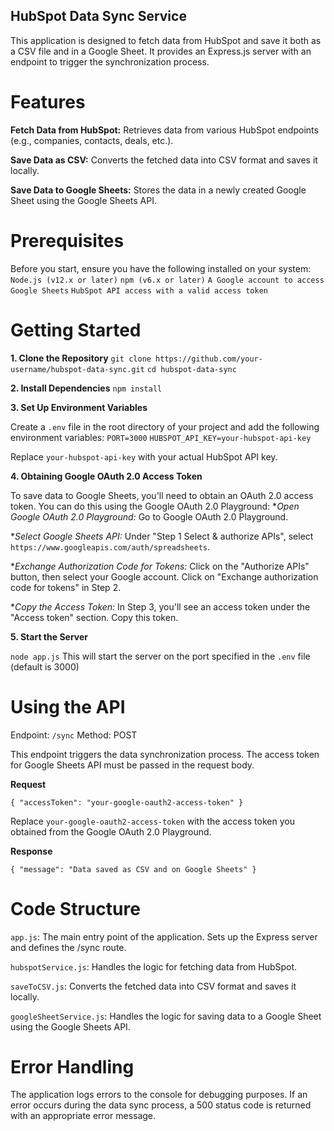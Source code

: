 ## HubSpot Data Sync Service

This application is designed to fetch data from HubSpot and save it both as a CSV file and in a Google Sheet. It provides an Express.js server with an endpoint to trigger the synchronization process.

# Features

**Fetch Data from HubSpot:** Retrieves data from various HubSpot endpoints (e.g., companies, contacts, deals, etc.).

**Save Data as CSV:** Converts the fetched data into CSV format and saves it locally.

**Save Data to Google Sheets:** Stores the data in a newly created Google Sheet using the Google Sheets API.

# Prerequisites

Before you start, ensure you have the following installed on your system:
`Node.js (v12.x or later)`
`npm (v6.x or later)`
`A Google account to access Google Sheets`
`HubSpot API access with a valid access token`

# Getting Started

**1. Clone the Repository**
`git clone https://github.com/your-username/hubspot-data-sync.git`
`cd hubspot-data-sync`

**2. Install Dependencies**
`npm install`

**3. Set Up Environment Variables**

Create a `.env` file in the root directory of your project and add the following environment variables:
`PORT=3000`
`HUBSPOT_API_KEY=your-hubspot-api-key`

Replace `your-hubspot-api-key` with your actual HubSpot API key.

**4. Obtaining Google OAuth 2.0 Access Token**

To save data to Google Sheets, you'll need to obtain an OAuth 2.0 access token. You can do this using the Google OAuth 2.0 Playground:
**Open Google OAuth 2.0 Playground:* Go to Google OAuth 2.0 Playground. 

**Select Google Sheets API:* Under "Step 1 Select & authorize APIs", select `https://www.googleapis.com/auth/spreadsheets`.

**Exchange Authorization Code for Tokens:* Click on the "Authorize APIs" button, then select your Google account.
Click on "Exchange authorization code for tokens" in Step 2.

**Copy the Access Token:* In Step 3, you'll see an access token under the "Access token" section. Copy this token.

**5. Start the Server**

`node app.js`
This will start the server on the port specified in the `.env` file (default is 3000)

# Using the API

Endpoint: `/sync`
Method: POST

This endpoint triggers the data synchronization process. The access token for Google Sheets API must be passed in the request body.

**Request**

`{ "accessToken": "your-google-oauth2-access-token" }`

Replace `your-google-oauth2-access-token` with the access token you obtained from the Google OAuth 2.0 Playground.

**Response**

`{ "message": "Data saved as CSV and on Google Sheets" }`

# Code Structure

`app.js`: The main entry point of the application. Sets up the Express server and defines the /sync route.

`hubspotService.js`: Handles the logic for fetching data from HubSpot.

`saveToCSV.js`: Converts the fetched data into CSV format and saves it locally.

`googleSheetService.js`: Handles the logic for saving data to a Google Sheet using the Google Sheets API.

# Error Handling

The application logs errors to the console for debugging purposes. If an error occurs during the data sync process, a 500 status code is returned with an appropriate error message.


